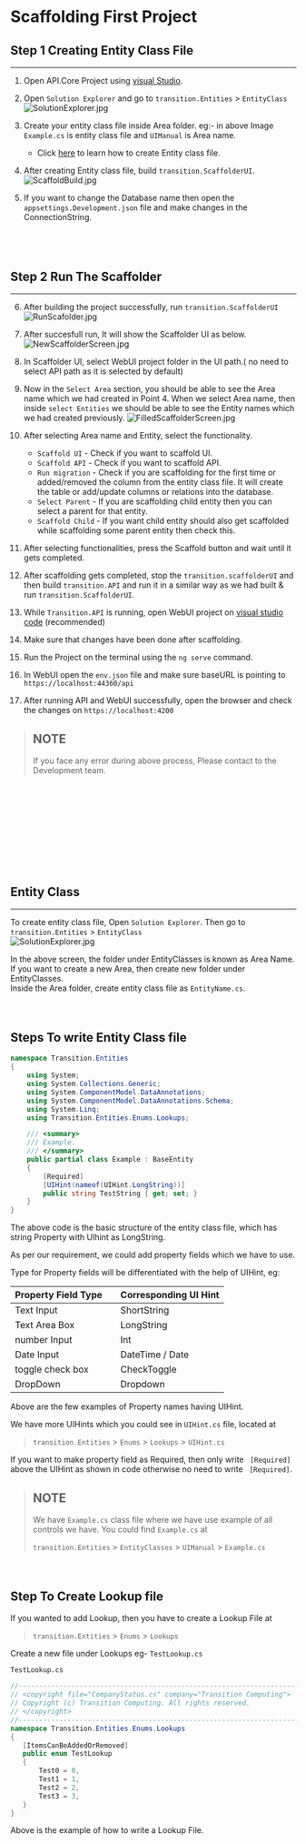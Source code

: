 
# Scaffolding First Project

## Step 1 Creating Entity Class File
---


1. Open API.Core Project using [visual Studio](https://visualstudio.microsoft.com/downloads/ 'Visual Studio').  
2. Open `Solution Explorer` and go to `transition.Entities` > `EntityClass` \
![SolutionExplorer.jpg](SolutionExplorer.jpg "SolutionExplorer.jpg")

3. Create your entity class file inside Area folder. eg:- in above Image `Example.cs` is entity class file and `UIManual` is Area name.
    - Click [here](#entity-class) to learn how to create Entity class file.

4. After creating Entity class file, build `transition.ScaffolderUI`. \
![ScaffoldBuild.jpg](ScaffoldBuild.jpg "ScaffoldBuild.jpg")

5. If you want to change the Database name then open the` appsettings.Development.json` file and make changes in the ConnectionString.

## &nbsp;

## Step 2 Run The Scaffolder 
---
6. After building the project successfully, run `transition.ScaffolderUI` \
![RunScafolder.jpg](RunScafolder.jpg "RunScafolder.jpg")

7. After succesfull run, It will show the Scaffolder UI as below.\
![NewScaffolderScreen.jpg](NewScaffolderScreen.jpg "NewScaffolderScreen.jpg")

8. In Scaffolder UI, select WebUI project folder in the UI path.( no need to select API path as it is selected by default)
9. Now in the `Select Area` section, you should be able to see the Area name which we had created in Point 4. When we select Area name, then inside `select Entities` we should be able to see the Entity names which we had created previously. 
![FilledScaffolderScreen.jpg](FilledScaffolderScreen.jpg "FilledScaffolderScreen.jpg")

10. After selecting Area name and Entity, select the functionality.
    * `Scaffold UI` - Check if you want to scaffold UI.
    * `Scaffold API` - Check if you want to scaffold API.
    * `Run migration` - Check if you are scaffolding for the first time or added/removed the column from the entity class file. It will create the table or add/update columns or relations into the database.
    * `Select Parent` - If you are scaffolding child entity then you can select a parent for that entity.
    * `Scaffold Child` - If you want child entity should also get scaffolded while scaffolding some parent entity then check this.


11. After selecting functionalities, press the Scaffold button and wait until it gets completed.

12. After scaffolding gets completed, stop the `transition.scaffolderUI` and then build `transition.API`  and run it in a similar way as we had built & run `transition.ScaffolderUI`.

13. While `Transition.API` is running, open WebUI project on [visual studio code](https://code.visualstudio.com/ "visual studio code") (recommended)

14. Make sure that changes have been done after scaffolding.

15. Run the Project on the terminal using the `ng serve` command.

16. In WebUI open the `env.json` file and make sure baseURL is pointing to `https://localhost:44360/api`

17. After running API and WebUI successfully, open the browser and check the changes on `https://localhost:4200`

>## NOTE
> If you face any error during above process, Please contact to the Development team.



## &nbsp;
## &nbsp;
## &nbsp;
## Entity Class
---

To create entity class file, Open `Solution Explorer`. Then go to `transition.Entities` > `EntityClass` \
![SolutionExplorer.jpg](SolutionExplorer.jpg "SolutionExplorer.jpg")

In the above screen, the folder under EntityClasses is known as Area Name.\
If you want to create a new Area, then create new folder under EntityClasses.\
Inside the Area folder, create entity class file as `EntityName.cs`.
#### &nbsp;
## Steps To write Entity Class file

```c#
namespace Transition.Entities
{
    using System;
    using System.Collections.Generic;
    using System.ComponentModel.DataAnnotations;
    using System.ComponentModel.DataAnnotations.Schema;
    using System.Linq;
    using Transition.Entities.Enums.Lookups;

    /// <summary>
    /// Example.
    /// </summary>
    public partial class Example : BaseEntity
    {
        [Required]
        [UIHint(nameof(UIHint.LongString))]
        public string TestString { get; set; }
    }
}
```
The above code is the basic structure of the entity class file, which has string Property with UIhint as LongString.

As per our requirement, we could add property fields which we have to use.

Type for Property fields will be differentiated with the help of UIHint, eg:


| Property Field Type| | Corresponding UI Hint |
| ---- | ----| ----|
| Text Input | |  ShortString |
| Text Area Box | | LongString |
| number Input | | Int |
| Date Input | | DateTime / Date |
| toggle check box | | CheckToggle |
| DropDown | | Dropdown |

Above are the few examples of Property names having UIHint.

We have more UIHints which you could see in `UIHint.cs` file, located at 
> `transition.Entities` > `Enums` > `Lookups` > `UIHint.cs`

If you want to make property field as Required, then only write ` [Required]` above the UIHint as shown in code otherwise no need to write ` [Required]`.

>## NOTE
> We have `Example.cs` class file where we have use example of all controls we have.
> You could find `Example.cs` at
>
>   `transition.Entities` > `EntityClasses` > `UIManual` > `Example.cs` 

#### &nbsp;
## Step To Create Lookup file

If you wanted to add Lookup, then you have to create a Lookup File at 

 > `transition.Entities` > `Enums` > `Lookups` 

 Create a new file under Lookups eg-  `TestLookup.cs`

 `TestLookup.cs`
 ```C#
//-----------------------------------------------------------------------
// <copyright file="CompanyStatus.cs" company="Transition Computing">
// Copyright (c) Transition Computing. All rights reserved.
// </copyright>
//-----------------------------------------------------------------------
namespace Transition.Entities.Enums.Lookups
{
    [ItemsCanBeAddedOrRemoved]
    public enum TestLookup
    {
        Test0 = 0,
        Test1 = 1,
        Test2 = 2,
        Test3 = 3,
    }
}
 ```

Above is the example of how to write a Lookup File.
